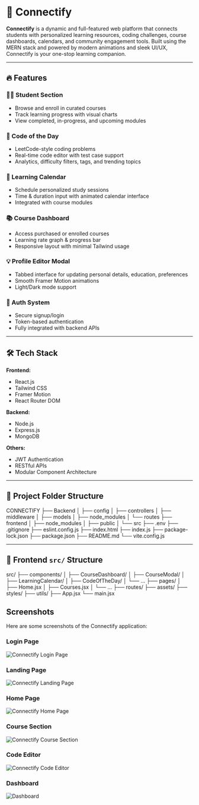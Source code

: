 # 🚀 Connectify

**Connectify** is a dynamic and full-featured web platform that connects students with personalized learning resources, coding challenges, course dashboards, calendars, and community engagement tools. Built using the MERN stack and powered by modern animations and sleek UI/UX, Connectify is your one-stop learning companion.

---

## 🔥 Features

### 👨‍🎓 Student Section
- Browse and enroll in curated courses
- Track learning progress with visual charts
- View completed, in-progress, and upcoming modules

### 🧠 Code of the Day
- LeetCode-style coding problems
- Real-time code editor with test case support
- Analytics, difficulty filters, tags, and trending topics

### 📅 Learning Calendar
- Schedule personalized study sessions
- Time & duration input with animated calendar interface
- Integrated with course modules

### 📚 Course Dashboard
- Access purchased or enrolled courses
- Learning rate graph & progress bar
- Responsive layout with minimal Tailwind usage

### 💡 Profile Editor Modal
- Tabbed interface for updating personal details, education, preferences
- Smooth Framer Motion animations
- Light/Dark mode support

### 🔐 Auth System
- Secure signup/login
- Token-based authentication
- Fully integrated with backend APIs

---

## 🛠️ Tech Stack

**Frontend:**
- React.js
- Tailwind CSS
- Framer Motion
- React Router DOM

**Backend:**
- Node.js
- Express.js
- MongoDB

**Others:**
- JWT Authentication
- RESTful APIs
- Modular Component Architecture

---

## 📁 Project Folder Structure

CONNECTIFY ├── Backend │ ├── config │ ├── controllers │ ├── middleware │ ├── models │ ├── node_modules │ └── routes ├── frontend │ ├── node_modules │ ├── public │ └── src ├── .env ├── .gitignore ├── eslint.config.js ├── index.html ├── index.js ├── package-lock.json ├── package.json ├── README.md └── vite.config.js



---

## 📂 Frontend `src/` Structure

src/ ├── components/ │ ├── CourseDashboard/ │ ├── CourseModal/ │ ├── LearningCalendar/ │ ├── CodeOfTheDay/ │ └── ... ├── pages/ │ ├── Home.jsx │ ├── Courses.jsx │ └── ... ├── routes/ ├── assets/ ├── styles/ ├── utils/ ├── App.jsx └── main.jsx


## Screenshots

Here are some screenshots of the Connectify application:

### Login Page
![Connectify Login Page](public/Screenshots/connectify-loginpage.png)

### Landing Page
![Connectify Landing Page](public/Screenshots/connectify-landingpage.png)

### Home Page
![Connectify Home Page](public/Screenshots/connectifyHomepage.png)

### Course Section
![Connectify Course Section](public/Screenshots/connectifyhocoursesection.png)

### Code Editor
![Connectify Code Editor](public/Screenshots/connectifyocodeeditor.png)

### Dashboard
![Dashboard](public/Screenshots/dashboard.png)
